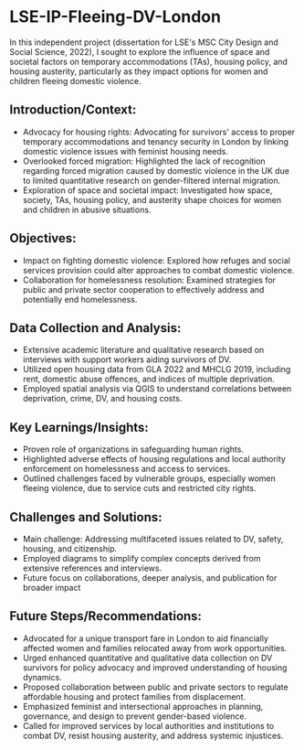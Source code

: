 # LSE-IP-Fleeing-DV-London
In this independent project (dissertation for LSE's MSC City Design and Social Science, 2022), I sought to explore the influence of space and societal factors on temporary accommodations (TAs), housing policy, and housing austerity, particularly as they impact options for women and children fleeing domestic violence.

## Introduction/Context: ##

- Advocacy for housing rights: Advocating for survivors' access to proper temporary accommodations and tenancy security in London by linking domestic violence issues with feminist housing needs.
- Overlooked forced migration: Highlighted the lack of recognition regarding forced migration caused by domestic violence in the UK due to limited quantitative research on gender-filtered internal migration.
- Exploration of space and societal impact: Investigated how space, society, TAs, housing policy, and austerity shape choices for women and children in abusive situations.

## Objectives: ## 

- Impact on fighting domestic violence: Explored how refuges and social services provision could alter approaches to combat domestic violence.
- Collaboration for homelessness resolution: Examined strategies for public and private sector cooperation to effectively address and potentially end homelessness.

## Data Collection and Analysis: ##

- Extensive academic literature and qualitative research based on interviews with support workers aiding survivors of DV.
- Utilized open housing data from GLA 2022 and MHCLG 2019, including rent, domestic abuse offences, and indices of multiple deprivation.
- Employed spatial analysis via QGIS to understand correlations between deprivation, crime, DV, and housing costs.

## Key Learnings/Insights: ##

- Proven role of organizations in safeguarding human rights.
- Highlighted adverse effects of housing regulations and local authority enforcement on homelessness and access to services.
- Outlined challenges faced by vulnerable groups, especially women fleeing violence, due to service cuts and restricted city rights.

## Challenges and Solutions: ##

- Main challenge: Addressing multifaceted issues related to DV, safety, housing, and citizenship.
- Employed diagrams to simplify complex concepts derived from extensive references and interviews.
- Future focus on collaborations, deeper analysis, and publication for broader impact

## Future Steps/Recommendations: ##

- Advocated for a unique transport fare in London to aid financially affected women and families relocated away from work opportunities.
- Urged enhanced quantitative and qualitative data collection on DV survivors for policy advocacy and improved understanding of housing dynamics.
- Proposed collaboration between public and private sectors to regulate affordable housing and protect families from displacement.
- Emphasized feminist and intersectional approaches in planning, governance, and design to prevent gender-based violence.
- Called for improved services by local authorities and institutions to combat DV, resist housing austerity, and address systemic injustices.

